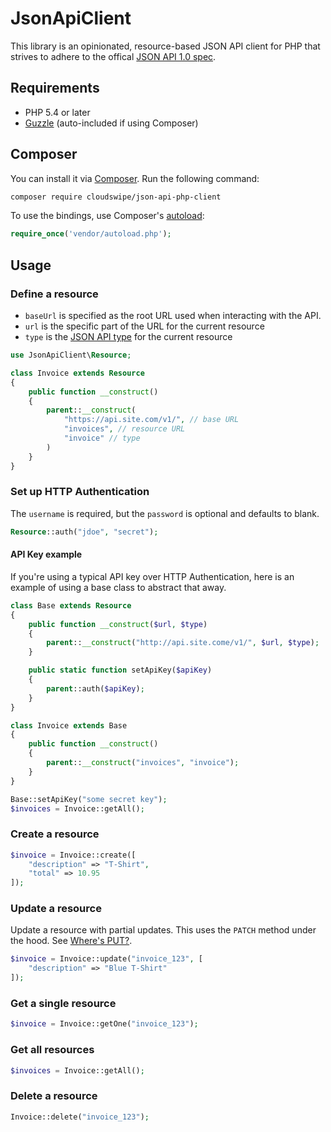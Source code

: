 # JsonApiClient

This library is an opinionated, resource-based JSON API client for PHP that strives to adhere to the offical [JSON API 1.0 spec](http://jsonapi.org).

## Requirements

* PHP 5.4 or later
* [Guzzle](https://github.com/guzzle/guzzle) (auto-included if using Composer)

## Composer

You can install it via [Composer](https://getcomposer.org).  Run the following
command:

```bash
composer require cloudswipe/json-api-php-client
```

To use the bindings, use Composer's [autoload](https://getcomposer.org/doc/00-intro.md#autoloading):

```php
require_once('vendor/autoload.php');
```

## Usage

### Define a resource
* `baseUrl` is specified as the root URL used when interacting with the API.
* `url` is the specific part of the URL for the current resource
* `type` is the [JSON API type](http://jsonapi.org/format/#document-resource-objects) for the current resource

```php
use JsonApiClient\Resource;

class Invoice extends Resource
{
    public function __construct()
    {
        parent::__construct(
            "https://api.site.com/v1/", // base URL
            "invoices", // resource URL
            "invoice" // type
        )
    }
}
```

### Set up HTTP Authentication
The `username` is required, but the `password` is optional and defaults to blank.
```php
Resource::auth("jdoe", "secret");
```

#### API Key example
If you're using a typical API key over HTTP Authentication, here is an example
of using a base class to abstract that away.
```php
class Base extends Resource
{
    public function __construct($url, $type)
    {
        parent::__construct("http://api.site.come/v1/", $url, $type);
    }

    public static function setApiKey($apiKey)
    {
        parent::auth($apiKey);
    }
}

class Invoice extends Base
{
    public function __construct()
    {
        parent::__construct("invoices", "invoice");
    }
}

Base::setApiKey("some secret key");
$invoices = Invoice::getAll();
```

### Create a resource
```php
$invoice = Invoice::create([
    "description" => "T-Shirt",
    "total" => 10.95
]);
```

### Update a resource
Update a resource with partial updates.  This uses the `PATCH` method under the
hood.  See [Where's PUT?](http://jsonapi.org/faq/#wheres-put).
```php
$invoice = Invoice::update("invoice_123", [
    "description" => "Blue T-Shirt"
]);
```

### Get a single resource
```php
$invoice = Invoice::getOne("invoice_123");
```

### Get all resources
```php
$invoices = Invoice::getAll();
```

### Delete a resource
```php
Invoice::delete("invoice_123");
```
